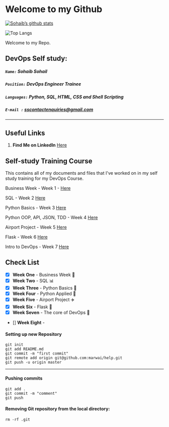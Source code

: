 # Welcome to my Github

[![Sohaib’s github stats](https://github-readme-stats.vercel.app/api?username=sohaibsohail98)](https://github.com/sohaibsohail98/github-readme-stats)

![Top Langs](https://github-readme-stats.vercel.app/api/top-langs/?username=sohaibsohail98&layout=compact) 

Welcome to my Repo.

## DevOps Self study:
##### `Name:` Sohaib Sohail
##### `Position:` DevOps Engineer Trainee
##### `Languages:` Python, SQL, HTML, CSS and Shell Scripting  
##### `E-mail :` sscontactenquiries@gmail.com
___

## **Useful Links** 

1. **Find Me on LinkedIn** [Here](www.linkedin.com/in/SohaibSohail)

## **Self-study Training Course**

This contains all of my documents and files that I've worked on in my self study training for my DevOps Course.

Business Week - Week 1 - [Here](https://github.com/sohaibsohail98/coms4/tree/master/Business%20Week)

SQL - Week 2 [Here](https://github.com/sohaibsohail98/coms4/tree/master/SQL)

Python Basics - Week 3 [Here](https://github.com/sohaibsohail98/coms4/tree/master/Python)

Python OOP, API, JSON, TDD - Week 4 [Here](https://github.com/sohaibsohail98/DevOps_Week4)

Airport Project - Week 5 [Here](https://github.com/sohaibsohail98/Airport_Project)

Flask - Week 6 [Here](https://github.com/sohaibsohail98/mvc_flaskexercise)

Intro to DevOps - Week 7 [Here](https://github.com/sohaibsohail98/DevOps-Course/tree/master/Week%207)


## **Check List**

- [x] **Week One** - Business Week :briefcase:
- [x] **Week Two** - SQL :bar_chart:
- [x] **Week Three** - Python Basics :snake:
- [x] **Week Four** - Python Applied :robot:
- [x] **Week Five** - Airport Project :airplane:
- [x] **Week Six** - Flask :page_facing_up:
- [x] **Week Seven** - The core of DevOps :card_index:
- [] **Week Eight** - 

#### Setting up new Repository 
```
git init
git add README.md
git commit -m "first commit"
git remote add origin git@github.com:marwai/help.git
git push -u origin master
```
___
#### Pushing commits

```
git add .
git commit -m "comment"
git push
```
#### Removing Git repository from the local directory:
```
rm -rf .git
```

